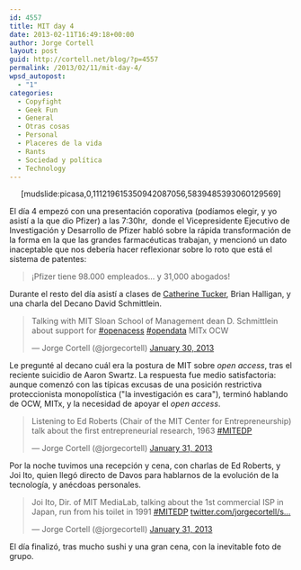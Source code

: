 ```yaml
---
id: 4557
title: MIT day 4
date: 2013-02-11T16:49:18+00:00
author: Jorge Cortell
layout: post
guid: http://cortell.net/blog/?p=4557
permalink: /2013/02/11/mit-day-4/
wpsd_autopost:
  - "1"
categories:
  - Copyfight
  - Geek Fun
  - General
  - Otras cosas
  - Personal
  - Placeres de la vida
  - Rants
  - Sociedad y polí­tica
  - Technology
---
```

<p style="text-align: center">
  [mudslide:picasa,0,111219615350942087056,5839485393060129569]
</p>

El día 4 empezó con una presentación coporativa (podíamos elegir, y yo asistí a la que dio Pfizer) a las 7:30hr,  donde el Vicepresidente Ejecutivo de Investigación y Desarrollo de Pfizer habló sobre la rápida transformación de la forma en la que las grandes farmacéuticas trabajan, y mencionó un dato inaceptable que nos debería hacer reflexionar sobre lo roto que está el sistema de patentes:

> ¡Pfizer tiene 98.000 empleados... y 31,000 abogados!

Durante el resto del día asistí a clases de [Catherine Tucker](http://executive.mit.edu/faculty/profile/223-catherine-tucker), Brian Halligan, y una charla del Decano David Schmittlein.

<blockquote class="twitter-tweet">
  <p>
    Talking with MIT Sloan School of Management dean D. Schmittlein about support for <a href="https://twitter.com/search/%23openacess">#openacess</a> <a href="https://twitter.com/search/%23opendata">#opendata</a> MITx OCW
  </p>
  
  <p>
    — Jorge Cortell (@jorgecortell) <a href="https://twitter.com/jorgecortell/status/296695501259169792">January 30, 2013</a>
  </p>
</blockquote>

Le pregunté al decano cuál era la postura de MIT sobre _open access_, tras el reciente suicidio de Aaron Swartz. La respuesta fue medio satisfactoria: aunque comenzó con las típicas excusas de una posición restrictiva proteccionista monopolística ("la investigación es cara"), terminó hablando de OCW, MITx, y la necesidad de apoyar el _open access_. 

<blockquote class="twitter-tweet">
  <p>
    Listening to Ed Roberts (Chair of the MIT Center for Entrepreneurship) talk about the first entrepreneurial research, 1963 <a href="https://twitter.com/search/%23MITEDP">#MITEDP</a>
  </p>
  
  <p>
    — Jorge Cortell (@jorgecortell) <a href="https://twitter.com/jorgecortell/status/296795145922281472">January 31, 2013</a>
  </p>
</blockquote>

Por la noche tuvimos una recepción y cena, con charlas de Ed Roberts, y Joi Ito, quien llegó directo de Davos para hablarnos de la evolución de la tecnología, y anécdoas personales.

<blockquote class="twitter-tweet">
  <p>
    Joi Ito, Dir. of MIT MediaLab, talking about the 1st commercial ISP in Japan, run from his toilet in 1991 <a href="https://twitter.com/search/%23MITEDP">#MITEDP</a> <a title="http://twitter.com/jorgecortell/status/296798041556516864/photo/1" href="http://t.co/Om58Z0FS">twitter.com/jorgecortell/s…</a>
  </p>
  
  <p>
    — Jorge Cortell (@jorgecortell) <a href="https://twitter.com/jorgecortell/status/296798041556516864">January 31, 2013</a>
  </p>
</blockquote>

El día finalizó, tras mucho sushi y una gran cena, con la inevitable foto de grupo.
